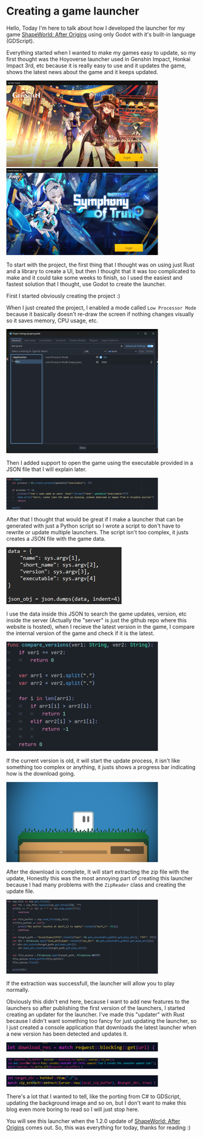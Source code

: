 # Creating a game launcher

Hello, Today I'm here to talk about how I developed the launcher for my game [ShapeWorld: After Origins](https://pixel-barrels.itch.io/shapeworld-after-origins) using only Godot with it's built-in language (GDScript).

Everything started when I wanted to make my games easy to update, so my first thought was the Hoyoverse launcher used in Genshin Impact, Honkai Impact 3rd, etc because it is really easy to use and it updates the game, shows the latest news about the game and it keeps updated.

<img src="img/blog/01-02-2023/GI Launcher.png" style="max-width: 400px;"></img>
<img src="img/blog/01-02-2023/HI3rd Launcher.png" style="max-width: 400px;"></img>

To start with the project, the first thing that I thought was on using just Rust and a library to create a UI, but then I thought that it was too complicated to make and it could take some weeks to finish, so I used the easiest and fastest solution that I thought, use Godot to create the launcher.

First I started obviously creating the project :)

When I just created the project, I enabled a mode called `Low Processor Mode` because it basically doesn't re-draw the screen if nothing changes visually so it saves memory, CPU usage, etc.

<img src="img/blog/01-02-2023/Low processor mode.png" style="max-width: 400px;"></img>

Then I added support to open the game using the executable provided in a JSON file that I will explain later.

<img src="img/blog/01-02-2023/Opening the game.png" style="max-width: 400px;"></img>

After that I thought that would be great if I make a launcher that can be generated with just a Python script so I wrote a script to don't have to rewrite or update multiple launchers. The script isn't too complex, it justs creates a JSON file with the game data.

<img src="img/blog/01-02-2023/Generator.png" style="max-width: 400px;"></img>

I use the data inside this JSON to search the game updates, version, etc inside the server (Actually the "server" is just the github repo where this website is hosted), when I recieve the latest version in the game, I compare the internal version of the game and check if it is the latest.

<img src="img/blog/01-02-2023/Comparing versions.png" style="max-width: 400px;"></img>

If the current version is old, it will start the update process, it isn't like something too complex or anything, it justs shows a progress bar indicating how is the download going.

<img src="img/blog/01-02-2023/Update Process.png" style="max-width: 400px;"></img>

After the download is complete, It will start extracting the zip file with the update, Honestly this was the most annoying part of creating this launcher because I had many problems with the `ZipReader` class and creating the update file.

<img src="img/blog/01-02-2023/Unziping the updates.png" style="max-width: 400px;"></img>

If the extraction was successfull, the launcher will allow you to play normally.


Obviously this didn't end here, because I want to add new features to the launchers so after publishing the first version of the launchers, I started creating an updater for the launcher. I've made this "updater" with Rust because I didn't want something too fancy for just updating the launcher, so I just created a console application that downloads the latest launcher when a new version has been detected and updates it.

<img src="img/blog/01-02-2023/Launcher Updater 1.png" style="max-width: 400px;"></img>

<img src="img/blog/01-02-2023/Launcher Updater 2.png" style="max-width: 400px;"></img>

<img src="img/blog/01-02-2023/Launcher Updater 3.png" style="max-width: 400px;"></img>

There's a lot that I wanted to tell, like the porting from C# to GDScript, updating the background image and so on, but I don't want to make this blog even more boring to read so I will just stop here.

You will see this launcher when the 1.2.0 update of [ShapeWorld: After Origins](https://pixel-barrels.itch.io/shapeworld-after-origins) comes out. So, this was everything for today, thanks for reading :)
